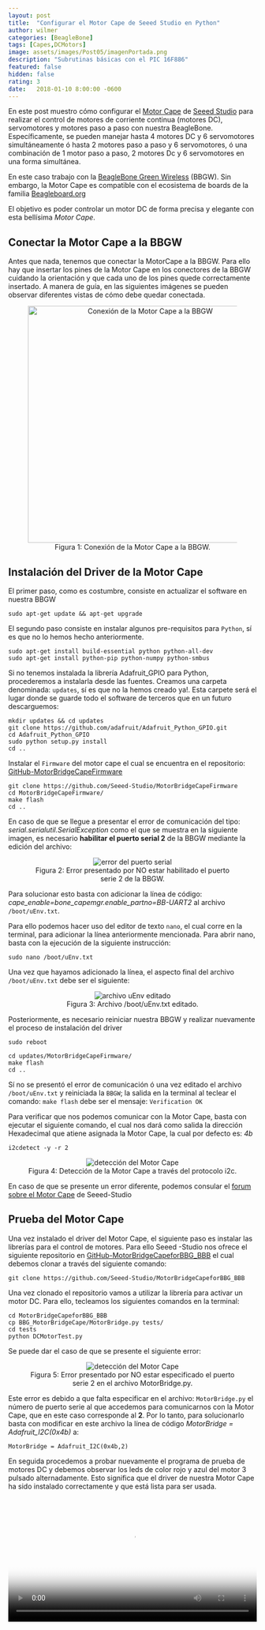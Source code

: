 ```yaml
---
layout: post
title:  "Configurar el Motor Cape de Seeed Studio en Python"
author: wilmer
categories: [BeagleBone]
tags: [Capes,DCMotors]
image: assets/images/Post05/imagenPortada.png
description: "Subrutinas básicas con el PIC 16F886"
featured: false
hidden: false
rating: 3
date:   2018-01-10 8:00:00 -0600
---
```


En este post muestro cómo configurar el <a href="https://www.seeedstudio.com/Motor-Bridge-Cape-p-2569.html">Motor Cape</a> de <a href="https://www.seeedstudio.com">Seeed Studio</a> para realizar el control de motores de corriente continua (motores DC), servomotores y motores paso a paso con nuestra BeagleBone. Específicamente, se pueden manejar hasta 4 motores DC y 6 servomotores simultáneamente ó hasta 2 motores paso a paso y 6 servomotores, ó una combinación de 1 motor paso a paso, 2 motores Dc y 6 servomotores en una forma simultánea.

En este caso trabajo con la <a href="https://www.seeedstudio.com/SeeedStudio-BeagleBone-Green-Wireless-p-2650.html">BeagleBone Green Wireless</a> (BBGW). Sin embargo, la Motor Cape es compatible con el ecosistema de boards de la familia <a href="https://Beagleboard.org">Beagleboard.org</a> 

El objetivo es poder controlar un motor DC de forma precisa y elegante con esta bellísima *Motor Cape*.

<h2>Conectar la Motor Cape a la BBGW</h2>
Antes que nada, tenemos que conectar la MotorCape a la BBGW. Para ello hay que insertar los pines de la Motor Cape en los conectores de la BBGW cuidando la orientación y que cada uno de los pines quede correctamente insertado. A manera de guía, en las siguientes imágenes se pueden observar diferentes vistas de cómo debe quedar conectada.

<center>
  <figure>
    <img width="480"
	src="../assets/images/Post05/fitMotorCape.png" 
    alt="Conexión de la Motor Cape a la BBGW" />
    <figcaption>
      Figura 1: Conexión de la Motor Cape a la BBGW.
    </figcaption>
  </figure>
</center>

<h2>Instalación del Driver de la Motor Cape</h2>

El primer paso, como es costumbre, consiste en actualizar el software en nuestra BBGW

	sudo apt-get update && apt-get upgrade

El segundo paso consiste en instalar algunos pre-requisitos para `Python`, sí es que no lo hemos hecho anteriormente.

	sudo apt-get install build-essential python python-all-dev
	sudo apt-get install python-pip python-numpy python-smbus

Si no tenemos instalada la librería Adafruit_GPIO para Python, procederemos a instalarla desde las fuentes. Creamos una carpeta denominada: `updates`, sí es que no la hemos creado ya!. Esta carpete será el lugar donde se guarde todo el software de terceros que en un futuro descarguemos:

	mkdir updates && cd updates
	git clone https://github.com/adafruit/Adafruit_Python_GPIO.git
	cd Adafruit_Python_GPIO
	sudo python setup.py install
	cd ..

Instalar el `Firmware` del motor cape el cual se encuentra en el repositorio: [GitHub-MotorBridgeCapeFirmware](https://github.com/Seeed-Studio/MotorBridgeCapeFirmware)

	git clone https://github.com/Seeed-Studio/MotorBridgeCapeFirmware
	cd MotorBridgeCapeFirmware/
	make flash
	cd ..

En caso de que se llegue a presentar el error de comunicación del tipo: *serial.serialutil.SerialException* como el que se muestra en la siguiente imagen, es necesario **habilitar el puerto serial 2** de la BBGW mediante la edición del archivo:

<center>
  <figure>
    <img src="../assets/images/Post05/errorSerial000.png" alt="error del puerto serial"/>
    <figcaption>
      Figura 2: Error presentado por NO estar habilitado el puerto serie 2 de la BBGW.
    </figcaption>
  </figure>
</center>

Para solucionar esto basta con adicionar la línea de código: *cape_enable=bone_capemgr.enable_partno=BB-UART2* al archivo `/boot/uEnv.txt`.

Para ello podemos hacer uso del editor de texto `nano`, el cual corre en la terminal, para adicionar la línea anteriormente mencionada. Para abrir nano, basta con la ejecución de la siguiente instrucción:

	sudo nano /boot/uEnv.txt

Una vez que hayamos adicionado la línea, el aspecto final del archivo `/boot/uEnv.txt` debe ser el siguiente:

<center>
  <figure>
    <img src="../assets/images/Post05/uEnvEnableSerial.png" alt="archivo uEnv editado"/>
    <figcaption>
      Figura 3: Archivo /boot/uEnv.txt editado.
    </figcaption>
  </figure>
</center>

Posteriormente, es necesario reiniciar nuestra BBGW y realizar nuevamente el proceso de instalación del driver

	sudo reboot

	cd updates/MotorBridgeCapeFirmware/
	make flash
	cd ..

Sí no se presentó el error de comunicación ó una vez editado el archivo `/boot/uEnv.txt` y reiniciada la `BBGW`; la salida en la terminal al teclear el comando: `make flash` debe ser el mensaje: `Verification OK`

Para verificar que nos podemos comunicar con la Motor Cape, basta con ejecutar el siguiente comando, el cual nos dará como salida la dirección Hexadecimal que atiene asignada la Motor Cape, la cual por defecto es: *4b*

	i2cdetect -y -r 2

<center>
  <figure>
    <img src="../assets/images/Post05/i2cMotorCapeDetection.png" alt="detección del Motor Cape"/>
    <figcaption>
      Figura 4: Detección de la Motor Cape a través del protocolo i2c.
    </figcaption>
  </figure>
</center>


En caso de que se presente un error diferente, podemos consular el [forum sobre el Motor Cape](https://www.seeed.cc/search/Motor%20Cape.html) de Seeed-Studio

<h2>Prueba del Motor Cape</h2>

Una vez instalado el driver del Motor Cape, el siguiente paso es instalar las librerías para el control de motores. Para ello Seeed -Studio nos ofrece el siguiente repositorio en [GitHub-MotorBridgeCapeforBBG_BBB](https://github.com/Seeed-Studio/MotorBridgeCapeforBBG_BBB) el cual debemos clonar a través del siguiente comando:

	git clone https://github.com/Seeed-Studio/MotorBridgeCapeforBBG_BBB

Una vez clonado el repositorio vamos a utilizar la librería para activar un motor DC. Para ello, tecleamos los siguientes comandos en la terminal:

	cd MotorBridgeCapeforBBG_BBB
	cp BBG_MotorBridgeCape/MotorBridge.py tests/
	cd tests
	python DCMotorTest.py

Se puede dar el caso de que se presente el siguiente error:

<center>
  <figure>
    <img src="../assets/images/Post05/i2cMotorCapeDirectionError.png"
	alt="detección del Motor Cape"/>
    <figcaption>
      Figura 5: Error presentado por NO estar especificado el puerto serie 2 en el archivo MotorBridge.py.
    </figcaption>
  </figure>
</center>

Este error es debido a que falta especificar en el archivo: `MotorBridge.py` el número de puerto serie al que accedemos para comunicarnos con la Motor Cape, que en este caso  corresponde al **2**. Por lo tanto, para solucionarlo basta con modificar en este archivo la línea de código *MotorBridge = Adafruit_I2C(0x4b)* a:

	MotorBridge = Adafruit_I2C(0x4b,2)

En seguida procedemos a probar nuevamente el programa de prueba de motores DC y debemos observar los leds de color rojo y azul del motor 3 pulsado alternadamente. Esto significa que el driver de nuestra Motor Cape ha sido instalado correctamente y que está lista para ser usada.

<center>
  <video width="100%"  controls poster="../assets/images/Post05/snapShotVideo.png">
  <source src="../assets/images/Post05/motorDriveTest.webm" type="video/mp4">
  </video>
</center>
